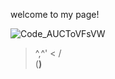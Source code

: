 welcome to my page!

 ![Code_AUCToVFsVW](https://github.com/user-attachments/assets/17d09be2-7046-4214-873b-c9ce292239d3)  
 > ^,^' <
   / \
  (__)__

